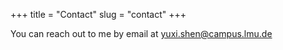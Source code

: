 +++
title = "Contact"
slug = "contact"
+++

You can reach out to me by email at yuxi.shen@campus.lmu.de